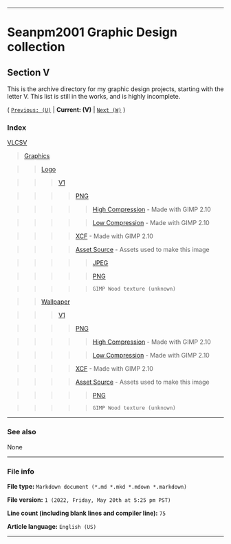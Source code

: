 
***

# Seanpm2001 Graphic Design collection

## Section V

This is the archive directory for my graphic design projects, starting with the letter V. This list is still in the works, and is highly incomplete.

( [`Previous: (U)`](/U/) | **Current: (V)** | [`Next (W)`](/W/) )

### Index

[VLCSV](/V/VLCSV/Graphics/)

> [Graphics](/V/VLCSV/Graphics/)

> > [Logo](/V/VLCSV/Graphics/Logo/)

> > > [V1](/V/VLCSV/Graphics/Logo/V1/)

> > > > [PNG](/V/VLCSV/Graphics/Logo/V1/PNG/)

> > > > > [High Compression](/V/VLCSV/Graphics/Logo/V1/PNG/HighCompression/) - Made with GIMP 2.10

> > > > > [Low Compression](/V/VLCSV/Graphics/Logo/V1/PNG/LowCompression/) - Made with GIMP 2.10

> > > > [XCF](/V/VLCSV/Graphics/Logo/V1/XCF/) - Made with GIMP 2.10

> > > > [Asset Source](/V/VLCSV/Graphics/Logo/V1/Assets_Src/) - Assets used to make this image

> > > > > [JPEG](/V/VLCSV/Graphics/Logo/V1/Assets_Src/JPEG/)

> > > > > [PNG](/V/VLCSV/Graphics/Logo/V1/Assets_Src/PNG/)

> > > > > `GIMP Wood texture (unknown)`

> > [Wallpaper](/V/VLCSV/Graphics/Wallpaper/)

> > > [V1](/V/VLCSV/Graphics/Wallpaper/V1/)

> > > > [PNG](/V/VLCSV/Graphics/Wallpaper/V1/PNG/)

> > > > > [High Compression](/V/VLCSV/Graphics/Wallpaper/V1/PNG/HighCompression/) - Made with GIMP 2.10

> > > > > [Low Compression](/V/VLCSV/Graphics/Wallpaper/V1/PNG/LowCompression/) - Made with GIMP 2.10

> > > > [XCF](/V/VLCSV/Graphics/Wallpaper/V1/XCF/) - Made with GIMP 2.10

> > > > [Asset Source](/V/VLCSV/Graphics/Wallpaper/V1/Assets_Src/) - Assets used to make this image

> > > > > [PNG](/V/VLCSV/Graphics/Wallpaper/V1/Assets_Src/PNG/)

> > > > > `GIMP Wood texture (unknown)`

***

### See also

None

***

### File info

**File type:** `Markdown document (*.md *.mkd *.mdown *.markdown)`

**File version:** `1 (2022, Friday, May 20th at 5:25 pm PST)`

**Line count (including blank lines and compiler line):** `75`

**Article language:** `English (US)`

***
